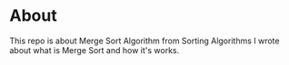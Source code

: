# About
This repo is about Merge Sort Algorithm from Sorting Algorithms
I wrote about what is Merge Sort and how it's works.